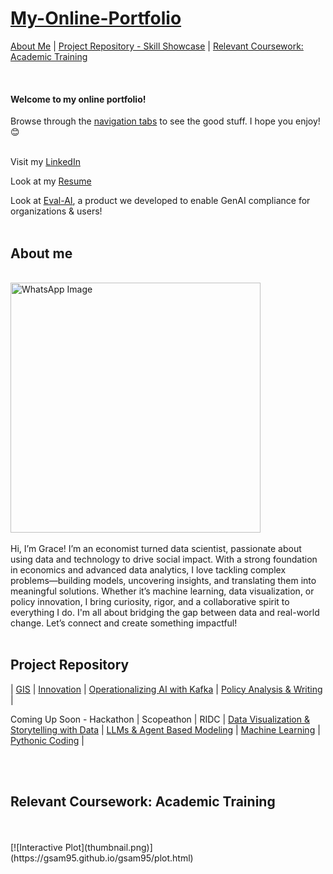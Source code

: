 # [My-Online-Portfolio](https://gsam95.github.io/gsam95/) <br/>

[About Me](#about-me) | [Project Repository - Skill Showcase](#project-repository) | [Relevant Coursework: Academic Training](#relevant-coursework-academic-training)

<br/>

#### Welcome to my online portfolio!
Browse through the [navigation tabs](#project-repository) to see the good stuff. I hope you enjoy! 😊 
<br/>

<br/> Visit my [LinkedIn](https://www.linkedin.com/in/grace-george-sam/)

Look at my [Resume](/Grace_Sam_Resume_2025.pdf)

Look at [Eval-AI](https://chrisbori.github.io/My-Online-Portfolio/eval-ai), a product we developed to enable GenAI compliance for organizations & users!
<br/>
<br/>

## About me
<br/>
<img src="https://github.com/user-attachments/assets/b0087b08-4696-4015-901c-88452da9a26f" alt="WhatsApp Image" width="400">
<br/>
<br/>
Hi, I’m Grace! I’m an economist turned data scientist, passionate about using data and technology to drive social impact. With a strong foundation in economics and advanced data analytics, I love tackling complex problems—building models, uncovering insights, and translating them into meaningful solutions. Whether it’s machine learning, data visualization, or policy innovation, I bring curiosity, rigor, and a collaborative spirit to everything I do. I'm all about bridging the gap between data and real-world change. Let’s connect and create something impactful!
<br/>
<br/>


## Project Repository
| [GIS](https://gsam95.github.io/gsam95/ProjectGIS.html) | [Innovation](https://gsam95.github.io/gsam95/ProjectInnovation.html) | [Operationalizing AI with Kafka](https://gsam95.github.io/gsam95/ProjectAssgnKafka.html) | [Policy Analysis & Writing](https://gsam95.github.io/gsam95/ProjectPolicyAnalysis.html) | 


Coming Up Soon - Hackathon | Scopeathon | RIDC | [Data Visualization & Storytelling with Data](/Projects/EDA) |  [LLMs & Agent Based Modeling](/Projects/LLMs) | [Machine Learning](/Projects/ML) | [Pythonic Coding]() |

<br/>
<br/>

## Relevant Coursework: Academic Training

<br/>
<br/>
[![Interactive Plot](thumbnail.png)](https://gsam95.github.io/gsam95/plot.html)


